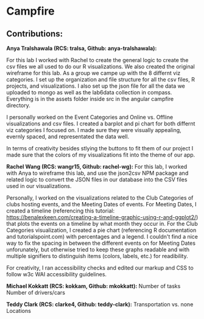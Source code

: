 # Campfire

## Contributions:

**Anya Tralshawala (RCS: tralsa, Github: anya-tralshawala):** 

For this lab I worked with Rachel to create the general logic to create the csv files we all used to do our R visualizations. We also created the original wireframe for this lab. As a group we campe up with the 8 differnt viz categories. I set up the organization and file structure for all the csv files, R projects, and visualizations. I also set up the json file for all the data we uploaded to mongo as well as the lab6data collection in compass. Everything is in the assets folder inside src in the angular campfire directory. 

I personally worked on the Event Categories and Online vs. Offline visualizations and csv files. I created a barplot and pi chart for both differnt viz categories I focused on. I made sure they were visually appealing, evernly spaced, and representated the data well. 

In terms of creativity besides stlying the buttons to fit them of our project I made sure that the colors of my visualizations fit into the theme of our app. 

**Rachel Wang (RCS: wangr15, Github: rachel-wg):**
For this lab, I worked with Anya to wireframe this lab, and use the json2csv NPM package and related logic to convert the JSON files in our database into the CSV files used in our visualizations. 

Personally, I worked on the visualizations related to the Club Categories of clubs hosting events, and the Meeting Dates of events. For Meeting Dates, I created a timeline (referencing this tutorial: https://benalexkeen.com/creating-a-timeline-graphic-using-r-and-ggplot2/) that plots the events on a timeline by what month they occur in. For the Club Categories visualization, I created a pie chart (referencing R documentation and tutorialspoint.com) with percentages and a legend. I couldn't find a nice way to fix the spacing in between the different events on for Meeting Dates unforunately, but otherwise tried to keep these graphs readable and with multiple signifiers to distinguish items (colors, labels, etc.) for readibility. 

For creativity, I ran accessibility checks and edited our markup and CSS to follow w3c WAI accessibility guidelines.

**Michael Kokkatt (RCS: kokkam, Github: mkokkatt):**
Number of tasks
Number of drivers/cars 

**Teddy Clark (RCS: clarke4, Github: teddy-clark):**
Transportation vs. none 
Locations
